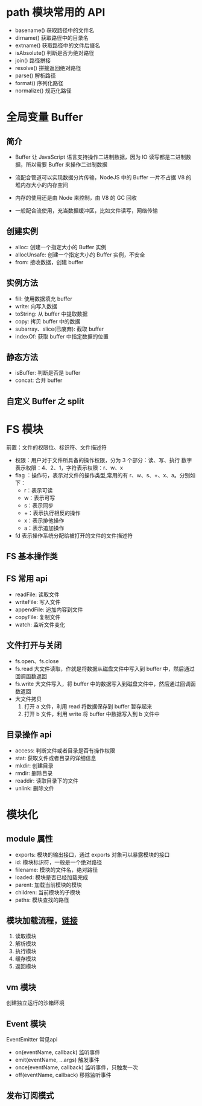 # path 模块常用的 API

- basename() 获取路径中的文件名
- dirname() 获取路径中的目录名
- extname() 获取路径中的文件后缀名
- isAbsolute() 判断是否为绝对路径
- join() 路径拼接
- resolve() 拼接返回绝对路径
- parse() 解析路径
- format() 序列化路径
- normalize() 规范化路径

# 全局变量 Buffer

## 简介

- Buffer 让 JavaScript 语言支持操作二进制数据，因为 IO 读写都是二进制数据，所以需要 Buffer 来操作二进制数据

- 流配合管道可以实现数据分片传输，NodeJS 中的 Buffer 一片不占据 V8 的堆内存大小的内存空间
- 内存的使用还是由 Node 来控制，由 V8 的 GC 回收
- 一般配合流使用，充当数据缓冲区，比如文件读写，网络传输

## 创建实例

- alloc: 创建一个指定大小的 Buffer 实例
- allocUnsafe: 创建一个指定大小的 Buffer 实例，不安全
- from: 接收数据，创建 buffer

## 实例方法

- fill: 使用数据填充 buffer
- write: 向写入数据
- toString: 从 buffer 中提取数据
- copy: 拷贝 buffer 中的数据
- subarray、slice(已废弃): 截取 buffer
- indexOf: 获取 buffer 中指定数据的位置

## 静态方法

- isBuffer: 判断是否是 buffer
- concat: 合并 buffer

## 自定义 Buffer 之 split

# FS 模块

前置：文件的权限位、标识符、文件描述符

- 权限：用户对于文件所具备的操作权限，分为 3 个部分：读、写、执行
  数字表示权限：4、2、1，字符表示权限：r、w、x
- flag ：操作符，表示对文件的操作类型,常用的有 r、w、s、+、x、a。分别如下：
  - r：表示可读
  - w：表示可写
  - s：表示同步
  - +：表示执行相反的操作
  - x：表示排他操作
  - a：表示追加操作
- fd 表示操作系统分配给被打开的文件的文件描述符

## FS 基本操作类

## FS 常用 api

- readFile: 读取文件
- writeFile: 写入文件
- appendFile: 追加内容到文件
- copyFile: 复制文件
- watch: 监听文件变化

## 文件打开与关闭

- fs.open、fs.close
- fs.read 大文件读取，作就是将数据从磁盘文件中写入到 buffer 中，然后通过回调函数返回
- fs.write 大文件写入，将 buffer 中的数据写入到磁盘文件中，然后通过回调函数返回
- 大文件拷贝
  1. 打开 a 文件，利用 read 将数据保存到 buffer 暂存起来
  2. 打开 b 文件，利用 write 将 buffer 中数据写入到 b 文件中

## 目录操作 api

- access: 判断文件或者目录是否有操作权限
- stat: 获取文件或者目录的详细信息
- mkdir: 创建目录
- rmdir: 删除目录
- readdir: 读取目录下的文件
- unlink: 删除文件

# 模块化

## module 属性

- exports: 模块的输出接口，通过 exports 对象可以暴露模块的接口
- id: 模块标识符，一般是一个绝对路径
- filename: 模块的文件名，绝对路径
- loaded: 模块是否已经加载完成
- parent: 加载当前模块的模块
- children: 当前模块的子模块
- paths: 模块查找的路径

## 模块加载流程，[链接](https://cloud.tencent.com/developer/article/1625973)

1. 读取模块
2. 解析模块
3. 执行模块
4. 缓存模块
5. 返回模块

## vm 模块

创建独立运行的沙箱环境

## Event 模块
EventEmitter 常见api
- on(eventName, callback) 监听事件
- emit(eventName, ...args) 触发事件
- once(eventName, callback) 监听事件，只触发一次
- off(eventName, callback) 移除监听事件

## 发布订阅模式

